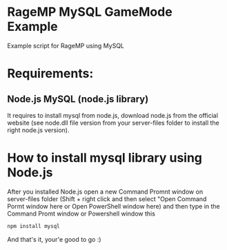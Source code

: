 # RageMP MySQL GameMode Example
Example script for RageMP using MySQL

# Requirements:
Node.js
MySQL (node.js library)
-- 
It requires to install mysql from node.js, download node.js from the official website (see node.dll file version from your server-files folder to install the right node.js version).

# How to install mysql library using Node.js
After you installed Node.js open a new Command Promnt window on server-files folder (Shift + right click and then select "Open Command Pormt window here or Open PowerShell window here) and then type in the Command Promt window or Powershell window this

```sh
npm install mysql
```

And that's it, your'e good to go :)
